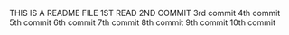 THIS IS A README FILE
1ST READ
2ND COMMIT
3rd commit
4th commit
5th commit
6th commit
7th commit
8th commit
9th commit
10th commit
